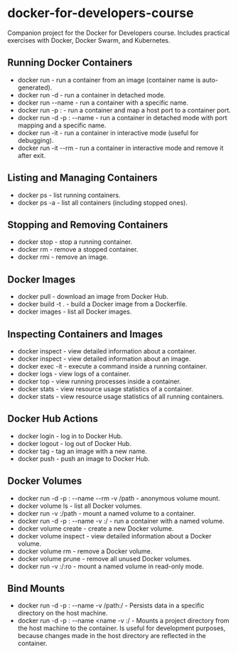 # docker-for-developers-course
Companion project for the Docker for Developers course. Includes practical exercises with Docker, Docker Swarm, and Kubernetes.


## Running Docker Containers

- docker run <image-name> - run a container from an image (container name is auto-generated).
- docker run -d <image-name> - run a container in detached mode.
- docker run --name <container-name> <image-name> - run a container with a specific name.
- docker run -p <host-port>:<container-port> <image-name> - run a container and map a host port to a container port.
- docker run -d -p <host-port>:<container-port> --name <container-name> <image-name> - run a container in detached mode with port mapping and a specific name.
- docker run -it <image-name> - run a container in interactive mode (useful for debugging).
- docker run -it --rm <image-name> - run a container in interactive mode and remove it after exit.

## Listing and Managing Containers
- docker ps - list running containers.
- docker ps -a - list all containers (including stopped ones).

## Stopping and Removing Containers
- docker stop <container-id> - stop a running container.
- docker rm <container-id> - remove a stopped container.
- docker rmi <image-name> - remove an image.

## Docker Images
- docker pull <image-name> - download an image from Docker Hub.
- docker build -t <image-name> . - build a Docker image from a Dockerfile.
- docker images - list all Docker images.


## Inspecting Containers and Images
- docker inspect <container-id> - view detailed information about a container.
- docker inspect <image-name> - view detailed information about an image.
- docker exec -it <container-id> <command> - execute a command inside a running container.
- docker logs <container-id> - view logs of a container.
- docker top <container-id> - view running processes inside a container.
- docker stats <container-id> - view resource usage statistics of a container.
- docker stats - view resource usage statistics of all running containers.

## Docker Hub Actions
- docker login - log in to Docker Hub.
- docker logout - log out of Docker Hub.
- docker tag <image-name> <new-image-name> - tag an image with a new name.
- docker push <image-name> - push an image to Docker Hub.

## Docker Volumes
- docker run -d -p <host-port>:<container-port> --name <name> --rm  -v /path <image-name> - anonymous volume mount.
- docker volume ls - list all Docker volumes.
- docker run -v <volume-name>:/path <image-name> - mount a named volume to a container.
- docker run -d -p <host-port>:<container-port> --name <name> -v <volume-name>:/<path> <image-name> - run a container with a named volume.
- docker volume create <volume-name> - create a new Docker volume.
- docker volume inspect <volume-name> - view detailed information about a Docker volume.
- docker volume rm <volume-name> - remove a Docker volume.
- docker volume prune - remove all unused Docker volumes.
- docker run -v <volume-name>:/<path>:ro <image-name> - mount a named volume in read-only mode.

## Bind Mounts
- docker run -d -p <host-port>:<container-port> --name <name> -v /path:/<path> <image-name> - Persists data in a specific directory on the host machine.
- docker run -d -p <host-port>:<container-port> --name <name -v <project-directory>:/<docker-directory> <image-name> - Mounts a project directory from the host machine to the container. Is useful for development purposes, because changes made in the host directory are reflected in the container.
